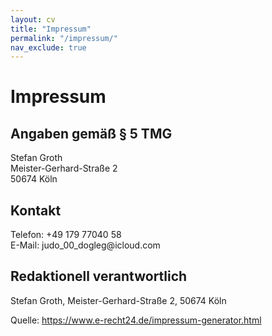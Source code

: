 ```yaml
---
layout: cv
title: "Impressum"
permalink: "/impressum/"
nav_exclude: true
---
```


<h1>Impressum</h1>

<h2>Angaben gem&auml;&szlig; &sect; 5 TMG</h2>
<p>Stefan Groth<br />
Meister-Gerhard-Stra&szlig;e 2<br />
50674 K&ouml;ln</p>

<h2>Kontakt</h2>
<p>Telefon: +49 179 77040 58<br />
E-Mail: judo_00_dogleg@icloud.com</p>

<h2>Redaktionell verantwortlich</h2>
<p>Stefan Groth, Meister-Gerhard-Stra&szlig;e 2, 50674 K&ouml;ln</p>

<p>Quelle: <a href="https://www.e-recht24.de/impressum-generator.html">https://www.e-recht24.de/impressum-generator.html</a></p>
